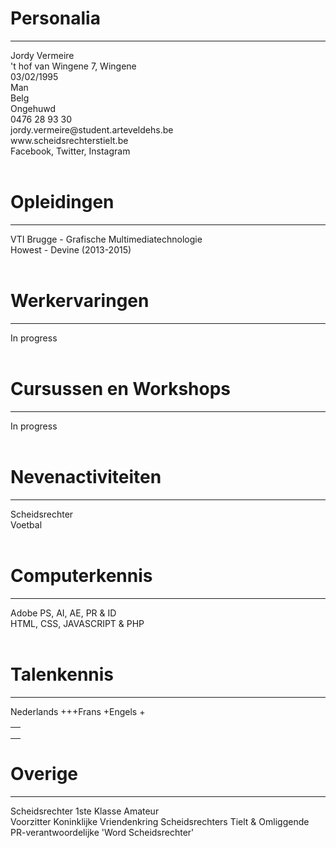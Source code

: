 
<h1>Personalia</h1> 
<hr width="100%">
	Jordy Vermeire<br/>
	't hof van Wingene 7, Wingene<br/>
	03/02/1995<br/>
	Man<br/>
	Belg<br/>
	Ongehuwd<br/>
	0476 28 93 30<br/>
	jordy.vermeire@student.arteveldehs.be<br/>
	www.scheidsrechterstielt.be<br/>
	Facebook, Twitter, Instagram<br/><br/>
	<h1>Opleidingen</h1>
<hr width="100%">
VTI Brugge - Grafische Multimediatechnologie<br/>
Howest - Devine (2013-2015)<br/><br/>

<h1>Werkervaringen</h1>
<hr width="100%">
In progress<br/><br/>

<h1>Cursussen en Workshops</h1><hr width="100%">
In progress<br/><br/>

<h1>Nevenactiviteiten</h1><hr width="100%">
Scheidsrechter<br/>
Voetbal<br/><br/>

<h1>Computerkennis</h1><hr width="100%">
Adobe PS, AI, AE, PR & ID<br/>
HTML, CSS, JAVASCRIPT & PHP<br/><br/>

<h1>Talenkennis</h1><hr width="100%">
<table>
<td><tr>Nederlands</tr><tr> +++</tr></td>
<td><tr>Frans</tr><tr> +</tr></td>
<td><tr>Engels </tr><tr>+</tr></td>
</table>

<h1>Overige</h1><hr width="100%">
Scheidsrechter 1ste Klasse Amateur<br/>
Voorzitter Koninklijke Vriendenkring Scheidsrechters Tielt & Omliggende <br/>
PR-verantwoordelijke 'Word Scheidsrechter'<br/>
